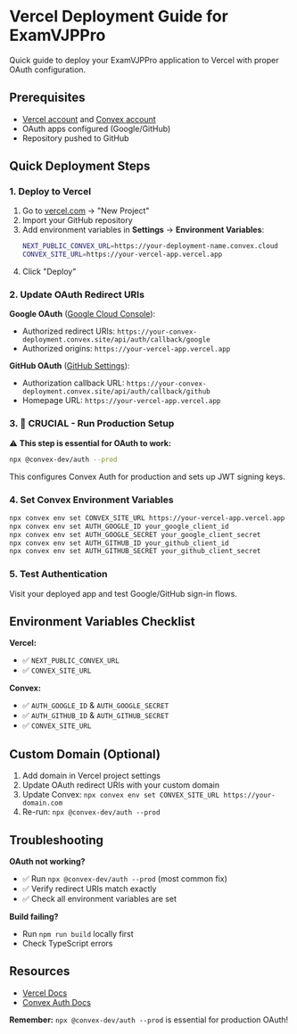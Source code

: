 # Vercel Deployment Guide for ExamVJPPro

Quick guide to deploy your ExamVJPPro application to Vercel with proper OAuth configuration.

## Prerequisites

- [Vercel account](https://vercel.com) and [Convex account](https://convex.dev)
- OAuth apps configured (Google/GitHub)
- Repository pushed to GitHub

## Quick Deployment Steps

### 1. Deploy to Vercel
1. Go to [vercel.com](https://vercel.com) → "New Project"
2. Import your GitHub repository
3. Add environment variables in **Settings** → **Environment Variables**:
   ```bash
   NEXT_PUBLIC_CONVEX_URL=https://your-deployment-name.convex.cloud
   CONVEX_SITE_URL=https://your-vercel-app.vercel.app
   ```
4. Click "Deploy"

### 2. Update OAuth Redirect URIs

**Google OAuth** ([Google Cloud Console](https://console.cloud.google.com/)):
- Authorized redirect URIs: `https://your-convex-deployment.convex.site/api/auth/callback/google`
- Authorized origins: `https://your-vercel-app.vercel.app`

**GitHub OAuth** ([GitHub Settings](https://github.com/settings/developers)):
- Authorization callback URL: `https://your-convex-deployment.convex.site/api/auth/callback/github`
- Homepage URL: `https://your-vercel-app.vercel.app`

### 3. 🚨 **CRUCIAL** - Run Production Setup

⚠️ **This step is essential for OAuth to work:**

```bash
npx @convex-dev/auth --prod
```

This configures Convex Auth for production and sets up JWT signing keys.

### 4. Set Convex Environment Variables

```bash
npx convex env set CONVEX_SITE_URL https://your-vercel-app.vercel.app
npx convex env set AUTH_GOOGLE_ID your_google_client_id
npx convex env set AUTH_GOOGLE_SECRET your_google_client_secret
npx convex env set AUTH_GITHUB_ID your_github_client_id
npx convex env set AUTH_GITHUB_SECRET your_github_client_secret
```

### 5. Test Authentication
Visit your deployed app and test Google/GitHub sign-in flows.

## Environment Variables Checklist

**Vercel:**
- ✅ `NEXT_PUBLIC_CONVEX_URL`
- ✅ `CONVEX_SITE_URL`

**Convex:**
- ✅ `AUTH_GOOGLE_ID` & `AUTH_GOOGLE_SECRET`
- ✅ `AUTH_GITHUB_ID` & `AUTH_GITHUB_SECRET`
- ✅ `CONVEX_SITE_URL`

## Custom Domain (Optional)

1. Add domain in Vercel project settings
2. Update OAuth redirect URIs with your custom domain
3. Update Convex: `npx convex env set CONVEX_SITE_URL https://your-domain.com`
4. Re-run: `npx @convex-dev/auth --prod`

## Troubleshooting

**OAuth not working?**
- ✅ Run `npx @convex-dev/auth --prod` (most common fix)
- ✅ Verify redirect URIs match exactly
- ✅ Check all environment variables are set

**Build failing?**
- Run `npm run build` locally first
- Check TypeScript errors

## Resources

- [Vercel Docs](https://vercel.com/docs)
- [Convex Auth Docs](https://labs.convex.dev/auth)

**Remember:** `npx @convex-dev/auth --prod` is essential for production OAuth!